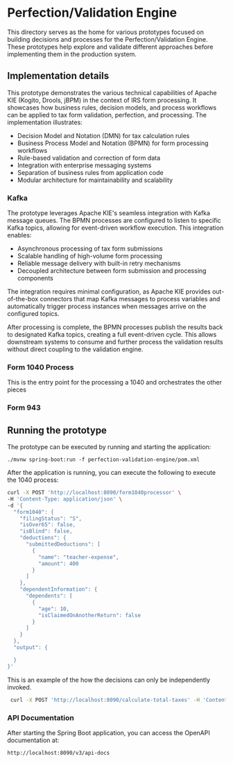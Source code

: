 # Perfection/Validation Engine

This directory serves as the home for various prototypes focused on building decisions and processes for the Perfection/Validation Engine. These prototypes help explore and validate different approaches before implementing them in the production system.

## Implementation details

This prototype demonstrates the various technical capabilities of Apache KIE (Kogito, Drools, jBPM) in the context of IRS form processing. It showcases how business rules, decision models, and process workflows can be applied to tax form validation, perfection, and processing. The implementation illustrates:

- Decision Model and Notation (DMN) for tax calculation rules
- Business Process Model and Notation (BPMN) for form processing workflows
- Rule-based validation and correction of form data
- Integration with enterprise messaging systems
- Separation of business rules from application code
- Modular architecture for maintainability and scalability

### Kafka

The prototype leverages Apache KIE's seamless integration with Kafka message queues. The BPMN processes are configured to listen to specific Kafka topics, allowing for event-driven workflow execution. This integration enables:

- Asynchronous processing of tax form submissions
- Scalable handling of high-volume form processing
- Reliable message delivery with built-in retry mechanisms
- Decoupled architecture between form submission and processing components

The integration requires minimal configuration, as Apache KIE provides out-of-the-box connectors that map Kafka messages to process variables and automatically trigger process instances when messages arrive on the configured topics.

After processing is complete, the BPMN processes publish the results back to designated Kafka topics, creating a full event-driven cycle. This allows downstream systems to consume and further process the validation results without direct coupling to the validation engine.

### Form 1040 Process

This is the entry point for the processing a 1040 and orchestrates the other pieces

### Form 943

<!-- TODO: explain the Kafka integration and how to test it -->

<!-- TODO: move this to a separate doc -->

## Running the prototype

The prototype can be executed by running and starting the application:

`./mvnw spring-boot:run -f perfection-validation-engine/pom.xml`


<!-- TODO: description of running a message with Kafka -->

<!-- TODO: check that this works or update it -->

After the application is running, you can execute the following to execute the 1040 process:

```sh
curl -X POST 'http://localhost:8090/form1040processor' \
-H 'Content-Type: application/json' \
-d '{
  "form1040": {
    "filingStatus": "S",
    "isOver65": false,
    "isBlind": false,
    "deductions": {
      "submittedDeductions": [
        {
          "name": "teacher-expense",
          "amount": 400
        }
      ]
    },
    "dependentInformation": {
      "dependents": [
        {
          "age": 10,
          "isClaimedOnAnotherReturn": false
        }
      ]
    }
  },
  "output": {

  }
}'
```

This is an example of the how the decisions can only be independently invoked.

```sh
 curl -X POST 'http://localhost:8090/calculate-total-taxes' -H 'Content-Type: application/json' -d '{"AGI": 121000}'
 ```

### API Documentation

After starting the Spring Boot application, you can access the OpenAPI documentation at:

```
http://localhost:8090/v3/api-docs
```
